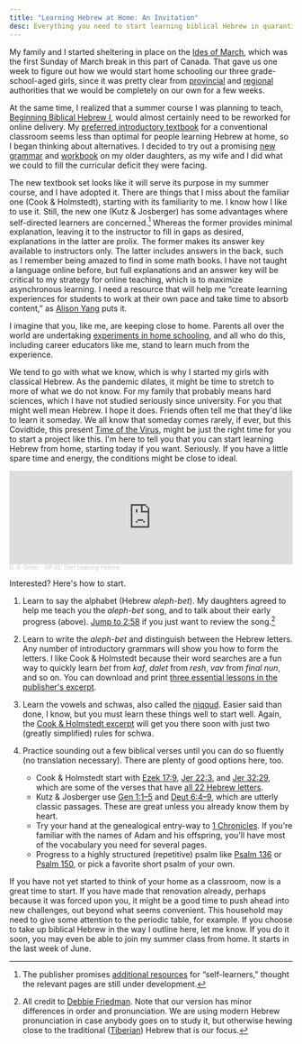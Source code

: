 ```yaml
---
title: "Learning Hebrew at Home: An Invitation"
desc: Everything you need to start learning biblical Hebrew in quarantine.
---
```


My family and I started sheltering in place on the [Ides of
March][Ides], which was the first Sunday of March break in this part of
Canada. That gave us one week to figure out how we would start home
schooling our three grade-school-aged girls, since it was pretty clear
from [provincial][NS] and [regional][HRCE] authorities that we would be
completely on our own for a few weeks.

At the same time, I realized that a summer course I was planning to
teach, [Beginning Biblical Hebrew I][2201], would almost certainly need
to be reworked for online delivery. My [preferred introductory
textbook][BBH] for a conventional classroom seems less than optimal for
people learning Hebrew at home, so I began thinking about alternatives.
I decided to try out a promising [new grammar][LBHG] and
[workbook][LBHW] on my older daughters, as my wife and I did what we
could to fill the curricular deficit they were facing.

The new textbook set looks like it will serve its purpose in my summer
course, and I have adopted it. There are things that I miss about the
familiar one (Cook & Holmstedt), starting with its familiarity to me. I
know how I like to use it. Still, the new one (Kutz & Josberger) has
some advantages where self-directed learners are concerned.[^fn1]
Whereas the former provides minimal explanation, leaving it to the
instructor to fill in gaps as desired, explanations in the latter are
prolix. The former makes its answer key available to instructors only.
The latter includes answers in the back, such as I remember being amazed
to find in some math books. I have not taught a language online before,
but full explanations and an answer key will be critical to my strategy
for online teaching, which is to maximize asynchronous learning. I need
a resource that will help me “create learning experiences for students
to work at their own pace and take time to absorb content,” as [Alison
Yang][KIS] puts it.

I imagine that you, like me, are keeping close to home. Parents all over
the world are undertaking [experiments in home schooling][lessons], and
all who do this, including career educators like me, stand to learn much
from the experience.

We tend to go with what we know, which is why I started my girls with
classical Hebrew. As the pandemic dilates, it might be time to stretch
to more of what we do not know. For my family that probably means hard
sciences, which I have not studied seriously since university. For you
that might well mean Hebrew. I hope it does. Friends often tell me that
they'd like to learn it someday. We all know that someday comes rarely,
if ever, but this Covidtide, this present [Time of the Virus][time],
might be just the right time for you to start a project like this. I'm
here to tell you that you can start learning Hebrew from home, starting
today if you want. Seriously. If you have a little spare time and
energy, the conditions might be close to ideal.

<iframe width="100%" height="166" scrolling="no" frameborder="no" allow="autoplay" src="https://w.soundcloud.com/player/?url=https%3A//api.soundcloud.com/tracks/808280713&color=%23ff5500&auto_play=false&hide_related=false&show_comments=true&show_user=true&show_reposts=false&show_teaser=true"></iframe><div style="font-size: 10px; color: #cccccc;line-break: anywhere;word-break: normal;overflow: hidden;white-space: nowrap;text-overflow: ellipsis; font-family: Interstate,Lucida Grande,Lucida Sans Unicode,Lucida Sans,Garuda,Verdana,Tahoma,sans-serif;font-weight: 100;"><a href="https://soundcloud.com/user-331352199" title="D. R. Driver" target="_blank" style="color: #cccccc; text-decoration: none;">D. R. Driver</a> · <a href="https://soundcloud.com/user-331352199/start-learning-hebrew" title="SIP 01: Start Learning Hebrew" target="_blank" style="color: #cccccc; text-decoration: none;">SIP 01: Start Learning Hebrew</a>
</div>

Interested? Here's how to start.

1. Learn to say the alphabet (Hebrew *aleph-bet*). My daughters agreed
to help me teach you the *aleph-bet* song, and to talk about their early
progress (above). [Jump to 2:58][song] if you just want to review the
song.[^fn2]

2. Learn to write the *aleph-bet* and distinguish between the Hebrew
letters. Any number of introductory grammars will show you how to form
the letters. I like Cook & Holmstedt because their word searches are a
fun way to quickly learn *bet* from *kaf*, *dalet* from *resh*, *vav*
from *final nun*, and so on. You can download and print [three essential
lessons in the publisher's excerpt][BBHe].

3. Learn the vowels and schwas, also called the [niqqud][]. Easier said
than done, I know, but you must learn these things well to start well.
Again, the [Cook & Holmstedt excerpt][BBHe] will get you there soon with
just two (greatly simplified) rules for schwa.

4. Practice sounding out a few biblical verses until you can do so
fluently (no translation necessary). There are plenty of good options
here, too.
	* Cook & Holmstedt start with [Ezek 17:9](https://www.mechon-mamre.org/p/pt/pt1217.htm#9), [Jer 22:3](https://www.mechon-mamre.org/p/pt/pt1122.htm#3), and [Jer 32:29](https://www.mechon-mamre.org/p/pt/pt1132.htm#29), which are some of the verses that have [all 22 Hebrew letters][all22].
	* Kutz & Josberger use [Gen 1:1–5](https://www.mechon-mamre.org/p/pt/pt0101.htm) and [Deut 6:4–9](https://www.mechon-mamre.org/p/pt/pt0506.htm#4), which are utterly classic passages. These are great unless you already know them by heart.
	* Try your hand at the genealogical entry-way to [1 Chronicles](https://www.mechon-mamre.org/p/pt/pt25a01.htm). If you're familiar with the names of Adam and his offspring, you'll have most of the vocabulary you need for several pages.
	* Progress to a highly structured (repetitive) psalm like [Psalm 136](https://www.mechon-mamre.org/p/pt/pt26d6.htm) or [Psalm 150](https://www.mechon-mamre.org/p/pt/pt26f0.htm), or pick a favorite short psalm of your own.

If you have not yet started to think of your home as a classroom, now is
a great time to start.  If you have made that renovation already,
perhaps because it was forced upon you, it might be a good time to push
ahead into new challenges, out beyond what seems convenient. This
household may need to give some attention to the periodic table, for
example. If you choose to take up biblical Hebrew in the way I outline
here, let me know. If you do it soon, you may even be able to join my
summer class from home. It starts in the last week of June.

<!--
Daily Hebrew lessons, daily walks, and [compline][] before bed have been
the pillars of my quarantine. I would be in bad shape without them.
 -->


[^fn1]: The publisher promises [additional resources](http://www.learningbiblicalhebrew.com/) for “self-learners,” thought the relevant pages are still under development.
[^fn2]: All credit to [Debbie Friedman](https://youtu.be/22KiI5xvxfA). Note that our version has minor differences in order and pronunciation. We are using modern Hebrew pronunciation in case anybody goes on to study it, but otherwise hewing close to the traditional ([Tiberian](https://en.wikipedia.org/wiki/Tiberian_Hebrew)) Hebrew that is our focus.

[Ides]: https://twitter.com/danieldriver/status/1239346796910043136
[NS]: https://novascotia.ca/news/release/?id=20200315002
[HRCE]: https://www.hrce.ca/news/2020/03/16/covid-19-update-families
[BBH]: https://amzn.to/2K3Tq6A
[BBHe]: http://cdn.bakerpublishinggroup.com/processed/book-resources/files/Excerpt_9780801048869.pdf
[LBHG]: https://amzn.to/3byumDo
[LBHW]: https://amzn.to/3bwgSI9
[2201]: https://danieldriver.com/courses/hb-2201/
[KIS]: https://alisonyang.weebly.com/blog/online-teaching-do-this-not-that
[lessons]: https://www.theguardian.com/education/2020/apr/24/italy-home-schooling-coronavirus-lockdown-what-weve-learned
[time]: https://www.firstthings.com/web-exclusives/2020/03/the-time-of-the-virus
[song]: https://soundcloud.com/user-331352199/start-learning-hebrew#t=2:58
[niqqud]: https://en.wikipedia.org/wiki/Niqqud
[all22]: https://www.answers.com/Q/What_verses_in_the_Tanach_contain_all_22_Hebrew_letters
[compline]: https://www.churchofengland.org/prayer-and-worship/worship-texts-and-resources/common-worship/daily-prayer/night-prayer-compline
